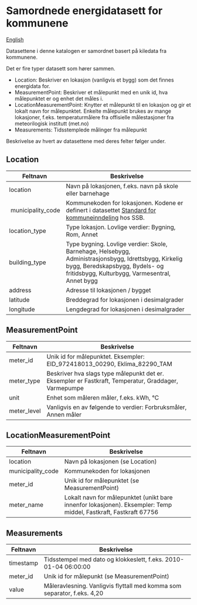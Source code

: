 # Samordnede energidatasett for kommunene

[English](README_en.md)

Datasettene i denne katalogen er samordnet basert på kiledata fra kommunene.

Det er fire typer datasett som hører sammen.
- Location: Beskriver en lokasjon (vanligvis et bygg) som det finnes energidata for.
- MeasurementPoint: Beskriver et målepunkt med en unik id, hva målepunktet er og enhet det måles i.
- LocationMeasurementPoint: Knytter et målepunkt til en lokasjon og gir et lokalt navn for målepunktet. Enkelte målepunkt brukes av mange lokasjoner, f.eks. temperaturmålere fra offisielle målestasjoner fra meteorilogisk institutt (met.no)
- Measurements: Tidsstemplede målinger fra målepunkt

Beskrivelse av hvert av datasettene med deres felter følger under.

## Location
| Feltnavn | Beskrivelse  |
| -------- | ------------ |
| location | Navn på lokasjonen, f.eks. navn på skole eller barnehage |
| municipality_code | Kommunekoden for lokasjonen. Kodene er definert i datasettet [Standard for kommuneinndeling](https://www.ssb.no/klass/klassifikasjoner/131/koder) hos SSB. |
| location_type | Type lokasjon. Lovlige verdier: Bygning, Rom, Annet |
| building_type | Type bygning. Lovlige verdier: Skole, Barnehage, Helsebygg, Administrasjonsbygg, Idrettsbygg, Kirkelig bygg, Beredskapsbygg, Bydels- og fritidsbygg, Kulturbygg, Varmesentral, Annet bygg |
| address | Adresse til lokasjonen / bygget |
| latitude | Breddegrad for lokasjonen i desimalgrader |
| longitude | Lengdegrad for lokasjonen i desimalgrader |
 
## MeasurementPoint
| Feltnavn | Beskrivelse  |
| -------- | ------------ |
| meter_id | Unik id for målepunktet. Eksempler: EID_972418013_00290, Eklima_82290_TAM |
| meter_type | Beskriver hva slags type målepunkt det er. Eksempler er Fastkraft, Temperatur, Graddager, Varmepumpe |
| unit | Enhet som måleren måler, f.eks. kWh, °C |
| meter_level | Vanligvis en av følgende to verdier: Forbruksmåler, Annen måler |
 
## LocationMeasurementPoint
| Feltnavn | Beskrivelse  |
| -------- | ------------ |
| location | Navn på lokasjonen (se Location) |
| municipality_code | Kommunekoden for lokasjonen |
| meter_id | Unik id for målepunktet (se MeasurementPoint) |
| meter_name | Lokalt navn for målepunktet (unikt bare innenfor lokasjonen). Eksempler: Temp middel, Fastkraft, Fastkraft 67756 |
 
## Measurements
| Feltnavn | Beskrivelse  |
| -------- | ------------ |
| timestamp | Tidsstempel med dato og klokkeslett, f.eks. 2010-01-04 06:00:00 |
| meter_id | Unik id for målepunkt (se MeasurementPoint) |
| value | Måleravlesning. Vanligvis flyttall med komma som separator, f.eks. 4,20 |
 

